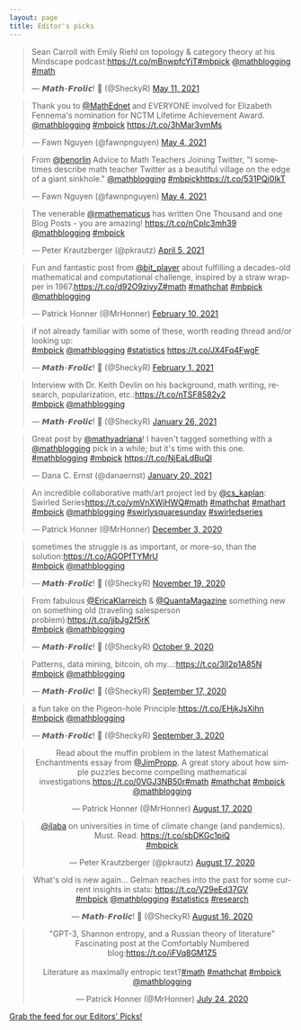 ```yaml
---
layout: page
title: Editor's picks
---
```


<blockquote class="twitter-tweet"><p lang="en" dir="ltr">Sean Carroll with Emily Riehl on topology &amp; category theory at his Mindscape podcast:<a href="https://t.co/mBnwpfcYjT">https://t.co/mBnwpfcYjT</a><a href="https://twitter.com/hashtag/mbpick?src=hash&amp;ref_src=twsrc%5Etfw">#mbpick</a> <a href="https://twitter.com/mathblogging?ref_src=twsrc%5Etfw">@mathblogging</a> <a href="https://twitter.com/hashtag/math?src=hash&amp;ref_src=twsrc%5Etfw">#math</a></p>&mdash; 𝙈𝙖𝙩𝙝-𝙁𝙧𝙤𝙡𝙞𝙘! 💢 (@SheckyR) <a href="https://twitter.com/SheckyR/status/1391917509763375104?ref_src=twsrc%5Etfw">May 11, 2021</a></blockquote><blockquote class="twitter-tweet"><p lang="en" dir="ltr">Thank you to <a href="https://twitter.com/MathEdnet?ref_src=twsrc%5Etfw">@MathEdnet</a> and EVERYONE involved for Elizabeth Fennema&#39;s nomination for NCTM Lifetime Achievement Award. <a href="https://twitter.com/mathblogging?ref_src=twsrc%5Etfw">@mathblogging</a> <a href="https://twitter.com/hashtag/mbpick?src=hash&amp;ref_src=twsrc%5Etfw">#mbpick</a> <a href="https://t.co/3hMar3vmMs">https://t.co/3hMar3vmMs</a></p>&mdash; Fawn Nguyen (@fawnpnguyen) <a href="https://twitter.com/fawnpnguyen/status/1389655885815762944?ref_src=twsrc%5Etfw">May 4, 2021</a></blockquote><blockquote class="twitter-tweet"><p lang="en" dir="ltr">From <a href="https://twitter.com/benorlin?ref_src=twsrc%5Etfw">@benorlin</a> Advice to Math Teachers Joining Twitter, &quot;I sometimes describe math teacher Twitter as a beautiful village on the edge of a giant sinkhole.&quot; <a href="https://twitter.com/mathblogging?ref_src=twsrc%5Etfw">@mathblogging</a> <a href="https://twitter.com/hashtag/mbpick?src=hash&amp;ref_src=twsrc%5Etfw">#mbpick</a><a href="https://t.co/531PQj0IkT">https://t.co/531PQj0IkT</a></p>&mdash; Fawn Nguyen (@fawnpnguyen) <a href="https://twitter.com/fawnpnguyen/status/1389646298463162373?ref_src=twsrc%5Etfw">May 4, 2021</a></blockquote><blockquote class="twitter-tweet"><p lang="en" dir="ltr">The venerable <a href="https://twitter.com/rmathematicus?ref_src=twsrc%5Etfw">@rmathematicus</a> has written One Thousand and one Blog Posts - you are amazing! <a href="https://t.co/nCpIc3mh39">https://t.co/nCpIc3mh39</a> <a href="https://twitter.com/mathblogging?ref_src=twsrc%5Etfw">@mathblogging</a> <a href="https://twitter.com/hashtag/mbpick?src=hash&amp;ref_src=twsrc%5Etfw">#mbpick</a></p>&mdash; Peter Krautzberger (@pkrautz) <a href="https://twitter.com/pkrautz/status/1379021644254093320?ref_src=twsrc%5Etfw">April 5, 2021</a></blockquote><blockquote class="twitter-tweet"><p lang="en" dir="ltr">Fun and fantastic post from <a href="https://twitter.com/bit_player?ref_src=twsrc%5Etfw">@bit_player</a> about fulfilling a decades-old mathematical and computational challenge, inspired by a straw wrapper in 1967.<a href="https://t.co/d92O9zivyZ">https://t.co/d92O9zivyZ</a><a href="https://twitter.com/hashtag/math?src=hash&amp;ref_src=twsrc%5Etfw">#math</a> <a href="https://twitter.com/hashtag/mathchat?src=hash&amp;ref_src=twsrc%5Etfw">#mathchat</a> <a href="https://twitter.com/hashtag/mbpick?src=hash&amp;ref_src=twsrc%5Etfw">#mbpick</a> <a href="https://twitter.com/mathblogging?ref_src=twsrc%5Etfw">@mathblogging</a></p>&mdash; Patrick Honner (@MrHonner) <a href="https://twitter.com/MrHonner/status/1359311262472151043?ref_src=twsrc%5Etfw">February 10, 2021</a></blockquote><blockquote class="twitter-tweet"><p lang="en" dir="ltr">if not already familiar with some of these, worth reading thread and/or looking up:<br> <a href="https://twitter.com/hashtag/mbpick?src=hash&amp;ref_src=twsrc%5Etfw">#mbpick</a> <a href="https://twitter.com/mathblogging?ref_src=twsrc%5Etfw">@mathblogging</a> <a href="https://twitter.com/hashtag/statistics?src=hash&amp;ref_src=twsrc%5Etfw">#statistics</a> <a href="https://t.co/JX4Fq4FwgF">https://t.co/JX4Fq4FwgF</a></p>&mdash; 𝙈𝙖𝙩𝙝-𝙁𝙧𝙤𝙡𝙞𝙘! 💢 (@SheckyR) <a href="https://twitter.com/SheckyR/status/1356224334449299457?ref_src=twsrc%5Etfw">February 1, 2021</a></blockquote><blockquote class="twitter-tweet"><p lang="en" dir="ltr">Interview with Dr. Keith Devlin on his background, math writing, research, popularization, etc.:<a href="https://t.co/nTSF8582y2">https://t.co/nTSF8582y2</a><br> <a href="https://twitter.com/hashtag/mbpick?src=hash&amp;ref_src=twsrc%5Etfw">#mbpick</a> <a href="https://twitter.com/mathblogging?ref_src=twsrc%5Etfw">@mathblogging</a></p>&mdash; 𝙈𝙖𝙩𝙝-𝙁𝙧𝙤𝙡𝙞𝙘! 💢 (@SheckyR) <a href="https://twitter.com/SheckyR/status/1354062842190827520?ref_src=twsrc%5Etfw">January 26, 2021</a></blockquote><blockquote class="twitter-tweet"><p lang="en" dir="ltr">Great post by <a href="https://twitter.com/mathyadriana?ref_src=twsrc%5Etfw">@mathyadriana</a>! I haven&#39;t tagged something with a <a href="https://twitter.com/mathblogging?ref_src=twsrc%5Etfw">@mathblogging</a> pick in a while; but it&#39;s time with this one. <a href="https://twitter.com/hashtag/mathblogging?src=hash&amp;ref_src=twsrc%5Etfw">#mathblogging</a> <a href="https://twitter.com/hashtag/mbpick?src=hash&amp;ref_src=twsrc%5Etfw">#mbpick</a> <a href="https://t.co/NjEaLdBuQl">https://t.co/NjEaLdBuQl</a></p>&mdash; Dana C. Ernst (@danaernst) <a href="https://twitter.com/danaernst/status/1351976522790309888?ref_src=twsrc%5Etfw">January 20, 2021</a></blockquote><blockquote class="twitter-tweet"><p lang="en" dir="ltr">An incredible collaborative math/art project led by <a href="https://twitter.com/cs_kaplan?ref_src=twsrc%5Etfw">@cs_kaplan</a>: Swirled Series<a href="https://t.co/ymVnXWjHWQ">https://t.co/ymVnXWjHWQ</a><a href="https://twitter.com/hashtag/math?src=hash&amp;ref_src=twsrc%5Etfw">#math</a> <a href="https://twitter.com/hashtag/mathchat?src=hash&amp;ref_src=twsrc%5Etfw">#mathchat</a> <a href="https://twitter.com/hashtag/mathart?src=hash&amp;ref_src=twsrc%5Etfw">#mathart</a> <a href="https://twitter.com/hashtag/mbpick?src=hash&amp;ref_src=twsrc%5Etfw">#mbpick</a> <a href="https://twitter.com/mathblogging?ref_src=twsrc%5Etfw">@mathblogging</a> <a href="https://twitter.com/hashtag/swirlysquaresunday?src=hash&amp;ref_src=twsrc%5Etfw">#swirlysquaresunday</a> <a href="https://twitter.com/hashtag/swirledseries?src=hash&amp;ref_src=twsrc%5Etfw">#swirledseries</a></p>&mdash; Patrick Honner (@MrHonner) <a href="https://twitter.com/MrHonner/status/1334287293033689088?ref_src=twsrc%5Etfw">December 3, 2020</a></blockquote><blockquote class="twitter-tweet"><p lang="en" dir="ltr">sometimes the struggle is as important, or more-so, than the solution:<a href="https://t.co/AGOPfTYMrU">https://t.co/AGOPfTYMrU</a><br> <a href="https://twitter.com/hashtag/mbpick?src=hash&amp;ref_src=twsrc%5Etfw">#mbpick</a> <a href="https://twitter.com/mathblogging?ref_src=twsrc%5Etfw">@mathblogging</a></p>&mdash; 𝙈𝙖𝙩𝙝-𝙁𝙧𝙤𝙡𝙞𝙘! 💢 (@SheckyR) <a href="https://twitter.com/SheckyR/status/1329404941186846721?ref_src=twsrc%5Etfw">November 19, 2020</a></blockquote><blockquote class="twitter-tweet"><p lang="en" dir="ltr">From fabulous <a href="https://twitter.com/EricaKlarreich?ref_src=twsrc%5Etfw">@EricaKlarreich</a> &amp; <a href="https://twitter.com/QuantaMagazine?ref_src=twsrc%5Etfw">@QuantaMagazine</a> something new on something old (traveling salesperson problem):<a href="https://t.co/jjbJg2f5rK">https://t.co/jjbJg2f5rK</a><br> <a href="https://twitter.com/hashtag/mbpick?src=hash&amp;ref_src=twsrc%5Etfw">#mbpick</a> <a href="https://twitter.com/mathblogging?ref_src=twsrc%5Etfw">@mathblogging</a></p>&mdash; 𝙈𝙖𝙩𝙝-𝙁𝙧𝙤𝙡𝙞𝙘! 💢 (@SheckyR) <a href="https://twitter.com/SheckyR/status/1314522255364415489?ref_src=twsrc%5Etfw">October 9, 2020</a></blockquote><blockquote class="twitter-tweet"><p lang="en" dir="ltr">Patterns, data mining, bitcoin, oh my...:<a href="https://t.co/3lI2p1A85N">https://t.co/3lI2p1A85N</a><br> <a href="https://twitter.com/hashtag/mbpick?src=hash&amp;ref_src=twsrc%5Etfw">#mbpick</a> <a href="https://twitter.com/mathblogging?ref_src=twsrc%5Etfw">@mathblogging</a></p>&mdash; 𝙈𝙖𝙩𝙝-𝙁𝙧𝙤𝙡𝙞𝙘! 💢 (@SheckyR) <a href="https://twitter.com/SheckyR/status/1306564387029815296?ref_src=twsrc%5Etfw">September 17, 2020</a></blockquote><blockquote class="twitter-tweet"><p lang="en" dir="ltr">a fun take on the Pigeon-hole Principle:<a href="https://t.co/EHjkJsXihn">https://t.co/EHjkJsXihn</a><br> <a href="https://twitter.com/hashtag/mbpick?src=hash&amp;ref_src=twsrc%5Etfw">#mbpick</a> <a href="https://twitter.com/mathblogging?ref_src=twsrc%5Etfw">@mathblogging</a></p>&mdash; 𝙈𝙖𝙩𝙝-𝙁𝙧𝙤𝙡𝙞𝙘! 💢 (@SheckyR) <a href="https://twitter.com/SheckyR/status/1301497672335908864?ref_src=twsrc%5Etfw">September 3, 2020</a></blockquote><blockquote class="twitter-tweet" align="center" data-width="500"><p dir="ltr" lang="en">Read about the muffin problem in the latest Mathematical Enchantments essay from <a href="https://twitter.com/JimPropp?ref_src=twsrc%5Etfw">@JimPropp</a>. A great story about how simple puzzles become compelling mathematical investigations.<a href="https://t.co/0VGJ3NB50r">https://t.co/0VGJ3NB50r</a><a href="https://twitter.com/hashtag/math?src=hash&amp;ref_src=twsrc%5Etfw">#math</a> <a href="https://twitter.com/hashtag/mathchat?src=hash&amp;ref_src=twsrc%5Etfw">#mathchat</a> <a href="https://twitter.com/hashtag/mbpick?src=hash&amp;ref_src=twsrc%5Etfw">#mbpick</a> <a href="https://twitter.com/mathblogging?ref_src=twsrc%5Etfw">@mathblogging</a></p>— Patrick Honner (@MrHonner) <a href="https://twitter.com/MrHonner/status/1295339218613555201?ref_src=twsrc%5Etfw">August 17, 2020</a></blockquote><blockquote class="twitter-tweet" align="center" data-width="500"><p dir="ltr" lang="en">.<a href="https://twitter.com/ilaba?ref_src=twsrc%5Etfw">@ilaba</a> on universities in time of climate change (and pandemics). Must. Read. <a href="https://t.co/sbDKGc1piQ">https://t.co/sbDKGc1piQ</a><br> <a href="https://twitter.com/hashtag/mbpick?src=hash&amp;ref_src=twsrc%5Etfw">#mbpick</a></p>— Peter Krautzberger (@pkrautz) <a href="https://twitter.com/pkrautz/status/1295329611061047296?ref_src=twsrc%5Etfw">August 17, 2020</a></blockquote><blockquote class="twitter-tweet" align="center" data-width="500"><p dir="ltr" lang="en">What's old is new again... Gelman reaches into the past for some current insights in stats: <a href="https://t.co/V29eEd37GV">https://t.co/V29eEd37GV</a><br>  <a href="https://twitter.com/hashtag/mbpick?src=hash&amp;ref_src=twsrc%5Etfw">#mbpick</a> <a href="https://twitter.com/mathblogging?ref_src=twsrc%5Etfw">@mathblogging</a> <a href="https://twitter.com/hashtag/statistics?src=hash&amp;ref_src=twsrc%5Etfw">#statistics</a> <a href="https://twitter.com/hashtag/research?src=hash&amp;ref_src=twsrc%5Etfw">#research</a></p>— 𝙈𝙖𝙩𝙝-𝙁𝙧𝙤𝙡𝙞𝙘! 💢 (@SheckyR) <a href="https://twitter.com/SheckyR/status/1295036734640738305?ref_src=twsrc%5Etfw">August 16, 2020</a></blockquote><blockquote class="twitter-tweet" align="center" data-width="500"><p dir="ltr" lang="en">"GPT-3, Shannon entropy, and a Russian theory of literature"<br>Fascinating post at the Comfortably Numbered blog:<a href="https://t.co/iFVq8GM1Z5">https://t.co/iFVq8GM1Z5</a><br><br>Literature as maximally entropic text?<a href="https://twitter.com/hashtag/math?src=hash&amp;ref_src=twsrc%5Etfw">#math</a> <a href="https://twitter.com/hashtag/mathchat?src=hash&amp;ref_src=twsrc%5Etfw">#mathchat</a> <a href="https://twitter.com/hashtag/mbpick?src=hash&amp;ref_src=twsrc%5Etfw">#mbpick</a> <a href="https://twitter.com/mathblogging?ref_src=twsrc%5Etfw">@mathblogging</a></p>— Patrick Honner (@MrHonner) <a href="https://twitter.com/MrHonner/status/1286671112424783872?ref_src=twsrc%5Etfw">July 24, 2020</a></blockquote><p> <a href="editors-picks.xml">Grab the feed for our Editors' Picks!</a></p>
